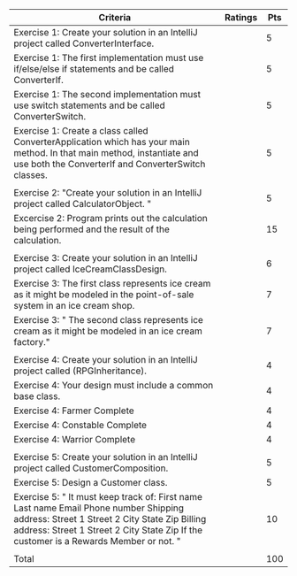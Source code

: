 Criteria                                                                                                                                                                                                                        | Ratings | Pts |
| ------------------------------------------------------------------------------------------------------------------------------------------------------------------------------------------------------------------------------- | ------- | --- |
| Exercise 1: Create your solution in an IntelliJ project called ConverterInterface.                                                                                                                                              |         | 5   |
| Exercise 1: The first implementation must use if/else/else if statements and be called ConverterIf.                                                                                                                             |         | 5   |
| Exercise 1: The second implementation must use switch statements and be called ConverterSwitch.                                                                                                                                 |         | 5   |
| Exercise 1: Create a class called ConverterApplication which has your main method. In that main method, instantiate and use both the ConverterIf and ConverterSwitch classes.                                                   |         | 5   |
|                                                                                                                                                                                                                                 |         |     |
| Exercise 2: "Create your solution in an IntelliJ project called CalculatorObject. "                                                                                                                                             |         | 5   |
| Excercise 2: Program prints out the calculation being performed and the result of the calculation.                                                                                                                              |         | 15  |
|                                                                                                                                                                                                                                 |         |     |
| Exercise 3: Create your solution in an IntelliJ project called IceCreamClassDesign.                                                                                                                                             |         | 6   |
| Exercise 3: The first class represents ice cream as it might be modeled in the point-of-sale system in an ice cream shop.                                                                                                       |         | 7   |
| Exercise 3: " The second class represents ice cream as it might be modeled in an ice cream factory."                                                                                                                            |         | 7   |
|                                                                                                                                                                                                                                 |         |     |
| Exercise 4: Create your solution in an IntelliJ project called (RPGInheritance).                                                                                                                                                |         | 4   |
| Exercise 4: Your design must include a common base class.                                                                                                                                                                       |         | 4   |
| Exercise 4: Farmer Complete                                                                                                                                                                                                     |         | 4   |
| Exercise 4: Constable Complete                                                                                                                                                                                                  |         | 4   |
| Exercise 4: Warrior Complete                                                                                                                                                                                                    |         | 4   |
|                                                                                                                                                                                                                                 |         |     |
| Exercise 5: Create your solution in an IntelliJ project called CustomerComposition.                                                                                                                                             |         | 5   |
| Exercise 5: Design a Customer class.                                                                                                                                                                                            |         | 5   |
| Exercise 5: " It must keep track of: First name Last name Email Phone number Shipping address: Street 1 Street 2 City State Zip Billing address: Street 1 Street 2 City State Zip If the customer is a Rewards Member or not. " |         | 10  |
|                                                                                                                                                                                                                                 |         |     |
| Total                                                                                                                                                                                                                           |         | 100 |